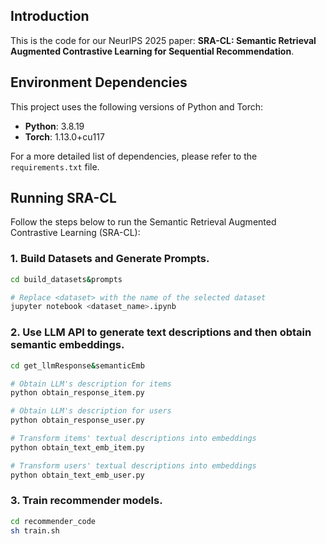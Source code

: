 ## Introduction
This is the code for our NeurIPS 2025 paper: **SRA-CL: Semantic Retrieval Augmented Contrastive Learning for Sequential Recommendation**.

## Environment Dependencies
This project uses the following versions of Python and Torch:

- **Python**: 3.8.19
- **Torch**: 1.13.0+cu117

For a more detailed list of dependencies, please refer to the `requirements.txt` file.

## Running SRA-CL

Follow the steps below to run the Semantic Retrieval Augmented Contrastive Learning (SRA-CL):

### 1. Build Datasets and Generate Prompts.

```bash
cd build_datasets&prompts

# Replace <dataset> with the name of the selected dataset
jupyter notebook <dataset_name>.ipynb 
```

### 2. Use LLM API to generate text descriptions and then obtain semantic embeddings.

```bash
cd get_llmResponse&semanticEmb

# Obtain LLM's description for items
python obtain_response_item.py

# Obtain LLM's description for users
python obtain_response_user.py

# Transform items' textual descriptions into embeddings
python obtain_text_emb_item.py

# Transform users' textual descriptions into embeddings
python obtain_text_emb_user.py
```

### 3. Train recommender models.
```bash
cd recommender_code
sh train.sh
```
